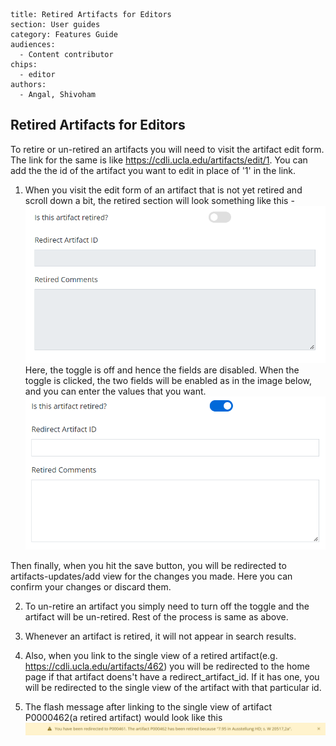 ```
title: Retired Artifacts for Editors
section: User guides
category: Features Guide
audiences:
  - Content contributor
chips:
  - editor
authors:
  - Angal, Shivoham
```
<h2>Retired Artifacts for Editors</h2>

To retire or un-retired an artifacts you will need to visit the artifact edit form. The link for the same is like https://cdli.ucla.edu/artifacts/edit/1. You can add the the id of the artifact you want to edit in place of '1' in the link.

1. When you visit the edit form of an artifact that is not yet retired and scroll down a bit, the retired section will look something like this -
![toggle off](toggle_off.png) <br>
Here, the toggle is off and hence the fields are disabled. When the toggle is clicked, the two fields will be enabled as in the image below, and you can enter the values that you want. <br>
![toggle on](toggle_on.png)

Then finally, when you hit the save button, you will be redirected to artifacts-updates/add view for the changes you made. Here you can confirm your changes or discard them.

2. To un-retire an artifact you simply need to turn off the toggle and the artifact will be un-retired. Rest of the process is same as above.

3. Whenever an artifact is retired, it will not appear in search results.

4. Also, when you link to the single view of a retired artifact(e.g. https://cdli.ucla.edu/artifacts/462) you will be redirected to the home page if that artifact doens't have a redirect_artifact_id. If it has one, you will be redirected to the single view of the artifact with that particular id.

5. The flash message after linking to the single view of artifact P0000462(a retired artifact) would look like this <br>
 ![flash for redirect to view](redirect_view.png)
 